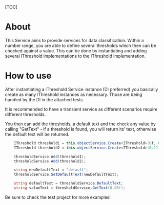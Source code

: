 [TOC]

# About

This Service aims to provide services for data classification. Within a number range, you are able to define several thresholds which then can be checked against a value. This can be done by instantiating and adding several IThreshold implementations to the IThreshold implementation.

# How to use

After instantiating a IThreshold Service instance (DI preferred) you basically create as many IThreshold instances as necessary. Those are being handled by the DI in the attached tests.

It is recommended to have a transient service as different scenarios require different thresholds.

You then can add the thresholds, a default text and the check any value by calling "GetText" - if a threshold is found, you will return its' text, otherwise the default text will be returned.

```csharp
	IThreshold threshold1 = this.objectService.Create<IThreshold>(0f, 0.1f, "Ping");
	IThreshold threshold2 = this.objectService.Create<IThreshold>(0.11f, 0.2f, "Ping2");

	thresholdService.Add(threshold1);
	thresholdService.Add(threshold2);

	string newDefaultText = "default";
	thresholdService.SetDefaultText(newDefaultText);

	string defaultText = thresholdService.DefaultText;
	string valueText = thresholdService.GetText(0.05f);
```

Be sure to check the test project for more examples!